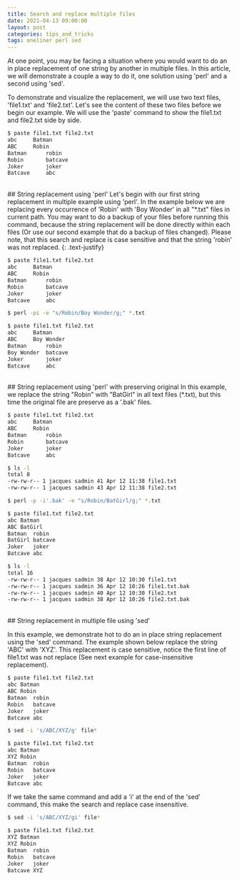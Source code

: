 ```yaml
---
title: Search and replace multiple files
date: 2021-04-13 09:00:00
layout: post
categories: tips_and_tricks
tags: oneliner perl sed
---
```


At one point, you may be facing a situation where you would want to do an in place replacement of 
one string by another in multiple files. In this article, we will demonstrate a couple a way to 
do it, one solution using 'perl' and a second using 'sed'. 

<!--more-->

To demonstrate and visualize the replacement, we will use two text files, 'file1.txt' and 'file2.txt'.
Let's see the content of these two files before we begin our example. 
We will use the 'paste' command to show the file1.txt and file2.txt side by side.

```bash
$ paste file1.txt file2.txt
abc	    Batman
ABC	    Robin
Batman      robin
Robin       batcave
Joker       joker
Batcave     abc
```

<br>
## String replacement using 'perl' 
Let's begin with our first string replacement in multiple example using 'perl'. In the example 
below we are replacing every occurrence of 'Robin' with 'Boy Wonder' in all "*.txt" files in 
current path. You may want to do a backup of your files before running this command, because 
the string replacement will be done directly within each files (Or use our second example that 
do a backup of files changed). Please note, that this search and replace is case sensitive 
and that the string 'robin' was not replaced.
{: .text-justify}

```bash
$ paste file1.txt file2.txt
abc	    Batman
ABC	    Robin
Batman      robin
Robin       batcave
Joker       joker
Batcave     abc

$ perl -pi -e "s/Robin/Boy Wonder/g;" *.txt

$ paste file1.txt file2.txt
abc	    Batman
ABC	    Boy Wonder
Batman      robin
Boy Wonder  batcave
Joker       joker
Batcave     abc
```

<br>
## String replacement using 'perl' with preserving original
In this example, we replace the string "Robin" with "BatGirl" in all text files (*.txt), but 
this time the original file are preserve as a '.bak' files.

```bash
$ paste file1.txt file2.txt
abc	    Batman
ABC	    Robin
Batman      robin
Robin       batcave
Joker       joker
Batcave     abc

$ ls -l
total 8
-rw-rw-r-- 1 jacques sadmin 41 Apr 12 11:38 file1.txt
-rw-rw-r-- 1 jacques sadmin 43 Apr 12 11:38 file2.txt

$ perl -p -i'.bak' -e "s/Robin/BatGirl/g;" *.txt

$ paste file1.txt file2.txt
abc	Batman
ABC	BatGirl
Batman	robin
BatGirl	batcave
Joker	joker
Batcave	abc

$ ls -l
total 16
-rw-rw-r-- 1 jacques sadmin 38 Apr 12 10:30 file1.txt
-rw-rw-r-- 1 jacques sadmin 36 Apr 12 10:26 file1.txt.bak
-rw-rw-r-- 1 jacques sadmin 40 Apr 12 10:30 file2.txt
-rw-rw-r-- 1 jacques sadmin 38 Apr 12 10:26 file2.txt.bak
```

<br>
## String replacement in multiple file using 'sed'

In this example, we demonstrate hot to do an in place string replacement using the 'sed' command.
The example shown below replace the string 'ABC' with 'XYZ'. This replacement is case sensitive, 
notice the first line of file1.txt was not replace (See next example for case-insensitive 
replacement). 

```bash
$ paste file1.txt file2.txt
abc	Batman
ABC	Robin
Batman	robin
Robin	batcave
Joker	joker
Batcave	abc

$ sed -i 's/ABC/XYZ/g' file*

$ paste file1.txt file2.txt
abc	Batman
XYZ	Robin
Batman	robin
Robin	batcave
Joker	joker
Batcave	abc
```

If we take the same command and add a 'i' at the end of the 'sed' command, this make the search 
and replace case insensitive.

```bash
$ sed -i 's/ABC/XYZ/gi' file*

$ paste file1.txt file2.txt
XYZ	Batman
XYZ	Robin
Batman	robin
Robin	batcave
Joker	joker
Batcave	XYZ
```
